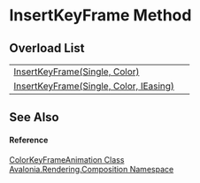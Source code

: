 # InsertKeyFrame Method


## Overload List
<table>
<tr>
<td><a href="M_Avalonia_Rendering_Composition_ColorKeyFrameAnimation_InsertKeyFrame_1">InsertKeyFrame(Single, Color)</a></td>
<td> </td>
</tr>
<tr>
<td><a href="M_Avalonia_Rendering_Composition_ColorKeyFrameAnimation_InsertKeyFrame">InsertKeyFrame(Single, Color, IEasing)</a></td>
<td> </td>
</tr>
</table>

## See Also


#### Reference
<a href="T_Avalonia_Rendering_Composition_ColorKeyFrameAnimation">ColorKeyFrameAnimation Class</a>  
<a href="N_Avalonia_Rendering_Composition">Avalonia.Rendering.Composition Namespace</a>  

